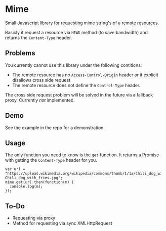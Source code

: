 # Mime
Small Javascript library for requesting mime string's of a remote resources. 

Basicly it request a resource via `HEAD` method (to save bandwidth) and returns the `Content-Type` header. 

## Problems
You currently cannot use this library under the following contitions:
* The remote resource has no `Access-Control-Origin` header or it explicit disallows cross side request.
* The remote resource does not define the `Control-Type` header.

The cross side request problem will be solved in the future via a fallback proxy. Currently *not* implemented.

## Demo
See the example in the repo for a demonstration.

## Usage
The only function you need to know is the `get` function. It returns a Promise with getting the `Content-Type` header for you.
```
var url = "https://upload.wikimedia.org/wikipedia/commons/thumb/1/1a/Chili_dog_with_fries.jpg/1920px-Chili_dog_with_fries.jpg";
mime.get(ur).then(function(m) {
  console.log(m);
});
```

## To-Do
* Requesting via proxy
* Method for requesting via sync XMLHttpRequest
